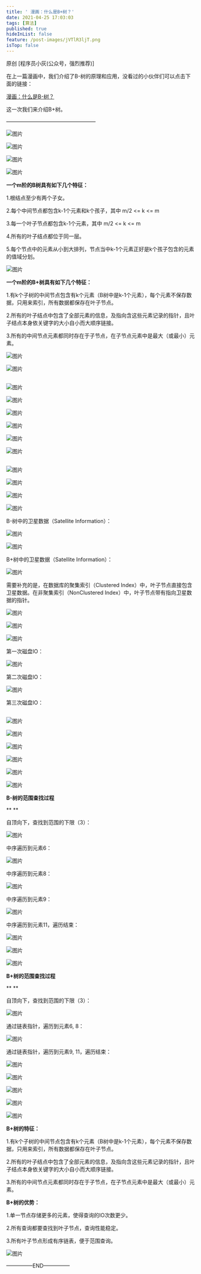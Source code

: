 ```yaml
---
title: ' 漫画：什么是B+树？'
date: 2021-04-25 17:03:03
tags: [算法]
published: true
hideInList: false
feature: /post-images/jVTlR3ljT.png
isTop: false
---
```


原创  [程序员小灰(公众号，强烈推荐)] 



在上一篇漫画中，我们介绍了B-树的原理和应用，没看过的小伙伴们可以点击下面的链接：



[漫画：什么是B-树？](https://tinaxiawuhao.github.io/post/LhRxiTagh/)



这一次我们来介绍B+树。





—————————————————





![图片](https://mmbiz.qpic.cn/mmbiz_jpg/NtO5sialJZGrhjbBgkNEqGwLjaRu359pWnUZWGqFibB67D1jJSrCib7dbKwb9alIrbd1EGrtCMP5cApLl7fOfu8dg/640?wx_fmt=jpeg&tp=webp&wxfrom=5&wx_lazy=1&wx_co=1)





![图片](https://mmbiz.qpic.cn/mmbiz_jpg/NtO5sialJZGrhjbBgkNEqGwLjaRu359pWxXe8URSjDot9qRMPfwUgLR0vYIEXPZm2PtyKhW5cDX0YYwiatwwicPDQ/640?wx_fmt=jpeg&tp=webp&wxfrom=5&wx_lazy=1&wx_co=1)





![图片](https://mmbiz.qpic.cn/mmbiz_jpg/NtO5sialJZGrhjbBgkNEqGwLjaRu359pWI1nOoibYtF5g3ViaasktduzvaQa82RYIYKK7PpjR9GowH1d9ngRQLDpA/640?wx_fmt=jpeg&tp=webp&wxfrom=5&wx_lazy=1&wx_co=1)





![图片](https://mmbiz.qpic.cn/mmbiz_jpg/NtO5sialJZGrhjbBgkNEqGwLjaRu359pWDGkGmp0pbWZHy0ARgq5mFnEU43icOKl2WTkmRTt26hsOxSvr040ISOQ/640?wx_fmt=jpeg&tp=webp&wxfrom=5&wx_lazy=1&wx_co=1)





**一个m阶的B树具有如下几个特征：**





1.根结点至少有两个子女。



2.每个中间节点都包含k-1个元素和k个孩子，其中 m/2 <= k <= m



3.每一个叶子节点都包含k-1个元素，其中 m/2 <= k <= m



4.所有的叶子结点都位于同一层。



5.每个节点中的元素从小到大排列，节点当中k-1个元素正好是k个孩子包含的元素的值域分划。





![图片](https://mmbiz.qpic.cn/mmbiz_jpg/NtO5sialJZGrhjbBgkNEqGwLjaRu359pWlS1Ga5NPKfWy0oMOdwic51e1GmB6Ly86xtnHJuOvPojiaZiazfn3G8o9g/640?wx_fmt=jpeg&tp=webp&wxfrom=5&wx_lazy=1&wx_co=1)





**一个m阶的B+树具有如下几个特征：**



1.有k个子树的中间节点包含有k个元素（B树中是k-1个元素），每个元素不保存数据，只用来索引，所有数据都保存在叶子节点。



2.所有的叶子结点中包含了全部元素的信息，及指向含这些元素记录的指针，且叶子结点本身依关键字的大小自小而大顺序链接。



3.所有的中间节点元素都同时存在于子节点，在子节点元素中是最大（或最小）元素。





![图片](https://mmbiz.qpic.cn/mmbiz_jpg/NtO5sialJZGrhjbBgkNEqGwLjaRu359pWvGPhcLC5KUR6nS0y43UkBickpRqNDHoCyeKmNDcpwxgteSsyrdJSxibQ/640?wx_fmt=jpeg&tp=webp&wxfrom=5&wx_lazy=1&wx_co=1)





![图片](https://mmbiz.qpic.cn/mmbiz_jpg/NtO5sialJZGrhjbBgkNEqGwLjaRu359pWlKtp41Tb329jCECIe2a05icnlBlVOTCdeQKNP6BPS8mtksdLStWIqoQ/640?wx_fmt=jpeg&tp=webp&wxfrom=5&wx_lazy=1&wx_co=1)





![图片](data:image/gif;base64,iVBORw0KGgoAAAANSUhEUgAAAAEAAAABCAYAAAAfFcSJAAAADUlEQVQImWNgYGBgAAAABQABh6FO1AAAAABJRU5ErkJggg==)





![图片](https://mmbiz.qpic.cn/mmbiz_jpg/NtO5sialJZGrhjbBgkNEqGwLjaRu359pWdKrHQez446RaDLFZ9GzkcdduW75BlwD4YicSn9vDVianRuJrdK1x3xBQ/640?wx_fmt=jpeg&tp=webp&wxfrom=5&wx_lazy=1&wx_co=1)





![图片](https://mmbiz.qpic.cn/mmbiz_jpg/NtO5sialJZGrhjbBgkNEqGwLjaRu359pWlENKtSK6Hw1giabCJm8ictbI6RcYpe2ibQ5bptEiakbyJ9aPh2tQyozbicQ/640?wx_fmt=jpeg&tp=webp&wxfrom=5&wx_lazy=1&wx_co=1)





![图片](https://mmbiz.qpic.cn/mmbiz_jpg/NtO5sialJZGrhjbBgkNEqGwLjaRu359pWTKSPRlWicrkEvJVcPibE9wGyjJzfbntOSCTdg2B23fpLFmwx8uQibW3nw/640?wx_fmt=jpeg&tp=webp&wxfrom=5&wx_lazy=1&wx_co=1)





![图片](https://mmbiz.qpic.cn/mmbiz_jpg/NtO5sialJZGrhjbBgkNEqGwLjaRu359pWkfCibcqSxZANC3vkHibXasqAibGY15qqc1QicpyboHorSpep9XZnaDIefg/640?wx_fmt=jpeg&tp=webp&wxfrom=5&wx_lazy=1&wx_co=1)





![图片](https://mmbiz.qpic.cn/mmbiz_jpg/NtO5sialJZGrhjbBgkNEqGwLjaRu359pWyqIwczSBNzHJF9UkBKaPJFva7z1zA9OlpVXac0xFiar3eapQFhfZnCg/640?wx_fmt=jpeg&tp=webp&wxfrom=5&wx_lazy=1&wx_co=1)





![图片](https://mmbiz.qpic.cn/mmbiz_jpg/NtO5sialJZGrhjbBgkNEqGwLjaRu359pW9yjIQHedIcYbWGTdknjMb4k2YCJbu4R0oenib3aHKKmNLrNHFVHFjHA/640?wx_fmt=jpeg&tp=webp&wxfrom=5&wx_lazy=1&wx_co=1)





![图片](data:image/gif;base64,iVBORw0KGgoAAAANSUhEUgAAAAEAAAABCAYAAAAfFcSJAAAADUlEQVQImWNgYGBgAAAABQABh6FO1AAAAABJRU5ErkJggg==)





![图片](https://mmbiz.qpic.cn/mmbiz_jpg/NtO5sialJZGrhjbBgkNEqGwLjaRu359pWI9NoahgCbKFYcQZ0x3sMMTzzpOUx4WuHl6PaoNeicczBT9xxRvaqjpw/640?wx_fmt=jpeg&tp=webp&wxfrom=5&wx_lazy=1&wx_co=1)





![图片](https://mmbiz.qpic.cn/mmbiz_jpg/NtO5sialJZGrhjbBgkNEqGwLjaRu359pWu9JxaBSILSojEUdby9NHbApkSfJhCcqTR0zwma0p6CPLF6vTBFtGEg/640?wx_fmt=jpeg&tp=webp&wxfrom=5&wx_lazy=1&wx_co=1)





![图片](https://mmbiz.qpic.cn/mmbiz_jpg/NtO5sialJZGrhjbBgkNEqGwLjaRu359pWibeDfY4E8p2UFFm3UnBC02mwAI0ic7LvYGddoC1NT7E96XlKM5yDI9fg/640?wx_fmt=jpeg&tp=webp&wxfrom=5&wx_lazy=1&wx_co=1)





![图片](https://mmbiz.qpic.cn/mmbiz_jpg/NtO5sialJZGrhjbBgkNEqGwLjaRu359pWfgialxT2Lk6EKIW2keLbSCQI9oibwvnJthSGahclps7c1u0RtqzJ5UNA/640?wx_fmt=jpeg&tp=webp&wxfrom=5&wx_lazy=1&wx_co=1)





B-树中的卫星数据（Satellite Information）：





![图片](https://mmbiz.qpic.cn/mmbiz_jpg/NtO5sialJZGrhjbBgkNEqGwLjaRu359pW7cPy9dgkyNkgRmSSR0n0Hueuc6xiatV8xjV3csnrLKQtibsbAzHODq6g/640?wx_fmt=jpeg&tp=webp&wxfrom=5&wx_lazy=1&wx_co=1)





![图片](https://mmbiz.qpic.cn/mmbiz_jpg/NtO5sialJZGrhjbBgkNEqGwLjaRu359pWWUQgyrJINKO4tNI5R3XRdNAIYViaIS1icuUzYibtok7mPokibTYlc5iaYwg/640?wx_fmt=jpeg&tp=webp&wxfrom=5&wx_lazy=1&wx_co=1)





B+树中的卫星数据（Satellite Information）：





![图片](https://mmbiz.qpic.cn/mmbiz_jpg/NtO5sialJZGrhjbBgkNEqGwLjaRu359pWHh99F2iakg9snMXq2riaQvI96ZBKq8ibOyVABr12HichuYYBgDAU6JibmuQ/640?wx_fmt=jpeg&tp=webp&wxfrom=5&wx_lazy=1&wx_co=1)





需要补充的是，在数据库的聚集索引（Clustered Index）中，叶子节点直接包含卫星数据。在非聚集索引（NonClustered Index）中，叶子节点带有指向卫星数据的指针。





![图片](https://mmbiz.qpic.cn/mmbiz_jpg/NtO5sialJZGrhjbBgkNEqGwLjaRu359pWlibEclqdicliczItOQ0BTCc94Tjx4hK3QOibTBYqTic9W99bfkZEepHhobg/640?wx_fmt=jpeg&tp=webp&wxfrom=5&wx_lazy=1&wx_co=1)





![图片](https://mmbiz.qpic.cn/mmbiz_jpg/NtO5sialJZGrhjbBgkNEqGwLjaRu359pW97oNUTsZBesRIa9JMfgHPugQRiaXOR9ByFYawic5zp5O7ZIppicY9ibpaw/640?wx_fmt=jpeg&tp=webp&wxfrom=5&wx_lazy=1&wx_co=1)





![图片](https://mmbiz.qpic.cn/mmbiz_jpg/NtO5sialJZGrhjbBgkNEqGwLjaRu359pW1O0oglp3SdXsN4iaKAuhQdpwkj9vMD4N5JjOgA4guCNPtmetOgiaP3Rg/640?wx_fmt=jpeg&tp=webp&wxfrom=5&wx_lazy=1&wx_co=1)





第一次磁盘IO：



![图片](https://mmbiz.qpic.cn/mmbiz_jpg/NtO5sialJZGrhjbBgkNEqGwLjaRu359pWALKA2cKa2Az6vFk9jcXkSCgXW23aECY3IM9qkZibEeJsW1133T32q0A/640?wx_fmt=jpeg&tp=webp&wxfrom=5&wx_lazy=1&wx_co=1)





第二次磁盘IO：



![图片](https://mmbiz.qpic.cn/mmbiz_jpg/NtO5sialJZGrhjbBgkNEqGwLjaRu359pWQ5xibk8HqcNj2Py6qSXaFSDFPicrtMlctR8ibwibp8NOHibY7UTYAGkXPNQ/640?wx_fmt=jpeg&tp=webp&wxfrom=5&wx_lazy=1&wx_co=1)





第三次磁盘IO：



![图片](data:image/gif;base64,iVBORw0KGgoAAAANSUhEUgAAAAEAAAABCAYAAAAfFcSJAAAADUlEQVQImWNgYGBgAAAABQABh6FO1AAAAABJRU5ErkJggg==)





![图片](https://mmbiz.qpic.cn/mmbiz_jpg/NtO5sialJZGrhjbBgkNEqGwLjaRu359pWRUfNhz8DaSYPmp49KBibHYmiab2oPFqa27pnNH22N6UdicgpVUibx7cjKA/640?wx_fmt=jpeg&tp=webp&wxfrom=5&wx_lazy=1&wx_co=1)





![图片](https://mmbiz.qpic.cn/mmbiz_jpg/NtO5sialJZGrhjbBgkNEqGwLjaRu359pWHTfuPgD3Okks1JvaiafgwCoFISZs4ja9ILVUXsupMHSv7p6K5licH0Vw/640?wx_fmt=jpeg&tp=webp&wxfrom=5&wx_lazy=1&wx_co=1)





![图片](https://mmbiz.qpic.cn/mmbiz_jpg/NtO5sialJZGrhjbBgkNEqGwLjaRu359pWrR88bBnTTqgjtjxxsYUpDdg9ra3rchusBudFN9b11ncLHHG0OQw3mA/640?wx_fmt=jpeg&tp=webp&wxfrom=5&wx_lazy=1&wx_co=1)





![图片](https://mmbiz.qpic.cn/mmbiz_jpg/NtO5sialJZGrhjbBgkNEqGwLjaRu359pWt280MzTs4m5ZE1LXib1pW2Kdm9y7icjtTq8lHzot5SneAh4ubibzFibiawA/640?wx_fmt=jpeg&tp=webp&wxfrom=5&wx_lazy=1&wx_co=1)





![图片](https://mmbiz.qpic.cn/mmbiz_jpg/NtO5sialJZGrhjbBgkNEqGwLjaRu359pWBeRTP5g5InIURA5g5V8hcgzvkqowr3d7m0p3dkt19Mmic3QNtqtFyaA/640?wx_fmt=jpeg&tp=webp&wxfrom=5&wx_lazy=1&wx_co=1)





![图片](https://mmbiz.qpic.cn/mmbiz_jpg/NtO5sialJZGrhjbBgkNEqGwLjaRu359pWkpblZmEgJKVZZtkhrTlf8JYxS5ohjmoWhkIww4WFficHkENauhl7F4g/640?wx_fmt=jpeg&tp=webp&wxfrom=5&wx_lazy=1&wx_co=1)





**B-树的范围查找过程**

**
**

自顶向下，查找到范围的下限（3）：



![图片](https://mmbiz.qpic.cn/mmbiz_jpg/NtO5sialJZGrhjbBgkNEqGwLjaRu359pWRZKppF7LWMS5ibIvtRnIhgyp2Ufvg6iaGqaXiaPWLdA62yc7egmTPlnmg/640?wx_fmt=jpeg&tp=webp&wxfrom=5&wx_lazy=1&wx_co=1)





中序遍历到元素6：



![图片](https://mmbiz.qpic.cn/mmbiz_jpg/NtO5sialJZGrhjbBgkNEqGwLjaRu359pW1Z3JotpdD0ibcfYg4hLwUyUmrN6ia4t7sVVh0yfpMmlib2XbQI6mVQRwA/640?wx_fmt=jpeg&tp=webp&wxfrom=5&wx_lazy=1&wx_co=1)





中序遍历到元素8：



![图片](https://mmbiz.qpic.cn/mmbiz_jpg/NtO5sialJZGrhjbBgkNEqGwLjaRu359pW8F3jYDUmNbLyoBTKP5nDiblULjyWGpkicic7Icm5QvibzcfNfC05rvB6VA/640?wx_fmt=jpeg&tp=webp&wxfrom=5&wx_lazy=1&wx_co=1)





中序遍历到元素9：



![图片](https://mmbiz.qpic.cn/mmbiz_jpg/NtO5sialJZGrhjbBgkNEqGwLjaRu359pWEKahLygMy0dib0UU7MXs0PEicYFhicHSFTeiahGib5TCAWX9vFia94asDoyg/640?wx_fmt=jpeg&tp=webp&wxfrom=5&wx_lazy=1&wx_co=1)





中序遍历到元素11，遍历结束：



![图片](https://mmbiz.qpic.cn/mmbiz_jpg/NtO5sialJZGrhjbBgkNEqGwLjaRu359pWlVibahZaopYBD1QKLPk7pnCKbOeRmVa6iavA5o8O2GczP67oEu7rQqSg/640?wx_fmt=jpeg&tp=webp&wxfrom=5&wx_lazy=1&wx_co=1)





![图片](https://mmbiz.qpic.cn/mmbiz_jpg/NtO5sialJZGrhjbBgkNEqGwLjaRu359pWhp9SXcoMfE53EIEug81ibmJafmfTglXgwO7rwG9AZj9FY71icD6ujU5A/640?wx_fmt=jpeg&tp=webp&wxfrom=5&wx_lazy=1&wx_co=1)





![图片](https://mmbiz.qpic.cn/mmbiz_jpg/NtO5sialJZGrhjbBgkNEqGwLjaRu359pW9KrEfPDm82hWPBByicp4JGmktZeQlvr6nEF7BC812o9jQ4ktmMcoPuw/640?wx_fmt=jpeg&tp=webp&wxfrom=5&wx_lazy=1&wx_co=1)





**B+树的范围查找过程**

**
**

自顶向下，查找到范围的下限（3）：



![图片](https://mmbiz.qpic.cn/mmbiz_jpg/NtO5sialJZGrhjbBgkNEqGwLjaRu359pWhgC1HqVwF8WQYv7icZ0uFmibfDLRCLQiby5pfPLnJ1BYxeW9bfxEG8LPQ/640?wx_fmt=jpeg&tp=webp&wxfrom=5&wx_lazy=1&wx_co=1)





通过链表指针，遍历到元素6, 8：



![图片](https://mmbiz.qpic.cn/mmbiz_jpg/NtO5sialJZGrhjbBgkNEqGwLjaRu359pWQEQzMogDLI7WicDib78y1WDn4Jic4YN7m2FAEUyyfA82UVVdmSKQ5P6sw/640?wx_fmt=jpeg&tp=webp&wxfrom=5&wx_lazy=1&wx_co=1)





通过链表指针，遍历到元素9, 11，遍历结束：



![图片](https://mmbiz.qpic.cn/mmbiz_jpg/NtO5sialJZGrhjbBgkNEqGwLjaRu359pWxkfoKkeDiasB0srl8Aa34QfPhHmeurELvHic0nFzUOHLvO7v2FUW1ZfQ/640?wx_fmt=jpeg&tp=webp&wxfrom=5&wx_lazy=1&wx_co=1)





![图片](https://mmbiz.qpic.cn/mmbiz_jpg/NtO5sialJZGrhjbBgkNEqGwLjaRu359pWkGfwgBuz8sufnXHjjLZPibHy5LM0vKlzf39Z9uuQoiaOhQcUKickNSGdw/640?wx_fmt=jpeg&tp=webp&wxfrom=5&wx_lazy=1&wx_co=1)





![图片](https://mmbiz.qpic.cn/mmbiz_jpg/NtO5sialJZGrhjbBgkNEqGwLjaRu359pW0HcK41YwayXk62aBHiba7tKN5B1CLEPTmU0ZvcpOiaalMXujvJicr7JqQ/640?wx_fmt=jpeg&tp=webp&wxfrom=5&wx_lazy=1&wx_co=1)





![图片](https://mmbiz.qpic.cn/mmbiz_jpg/NtO5sialJZGrhjbBgkNEqGwLjaRu359pWkWdGj1PIO1ria6VjicQZO8O7vubRGQtLCyXveOFEKRUhD8FlyloX11pQ/640?wx_fmt=jpeg&tp=webp&wxfrom=5&wx_lazy=1&wx_co=1)





![图片](https://mmbiz.qpic.cn/mmbiz_jpg/NtO5sialJZGrhjbBgkNEqGwLjaRu359pWD8dD8T7Gp6VsVJTFiaxGNFjhyYJL5nnPN7hJ3WumQPSJdXHwo4sosSg/640?wx_fmt=jpeg&tp=webp&wxfrom=5&wx_lazy=1&wx_co=1)





**B+树的特征：**



1.有k个子树的中间节点包含有k个元素（B树中是k-1个元素），每个元素不保存数据，只用来索引，所有数据都保存在叶子节点。



2.所有的叶子结点中包含了全部元素的信息，及指向含这些元素记录的指针，且叶子结点本身依关键字的大小自小而大顺序链接。



3.所有的中间节点元素都同时存在于子节点，在子节点元素中是最大（或最小）元素。





**B+树的优势：**



1.单一节点存储更多的元素，使得查询的IO次数更少。



2.所有查询都要查找到叶子节点，查询性能稳定。



3.所有叶子节点形成有序链表，便于范围查询。





![图片](https://mmbiz.qpic.cn/mmbiz_jpg/NtO5sialJZGrhjbBgkNEqGwLjaRu359pWGz1E1iciaq8bzs2miaDPcn7pibLThbjA5llpOjTh0DdyCQXT9g8evfibdPQ/640?wx_fmt=jpeg&tp=webp&wxfrom=5&wx_lazy=1&wx_co=1)







—————END—————